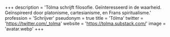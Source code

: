 +++
description = 'Tólma schrijft filosofie. Geïnteresseerd in de waarheid. Geïnspireerd door platonisme, cartesianisme, en Frans spiritualisme.'
profession = 'Schrijver'
pseudonym = true
title = 'Tólma'
twitter = 'https://twitter.com/_tolma'
website = 'https://tolma.substack.com/'
image = 'avatar.webp'
+++
